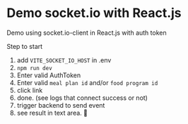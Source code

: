 # Demo socket.io with React.js
Demo using socket.io-client in React.js with auth token



Step to start 
1. add ```VITE_SOCKET_IO_HOST``` in .env
2. ```npm run dev```
3. Enter valid AuthToken
4. Enter valid ```meal plan id``` and/or ```food program id```
5. click link
6. done. (see logs that connect success or not)
7. trigger backend to send event 
8. see result in text area. 🚀
